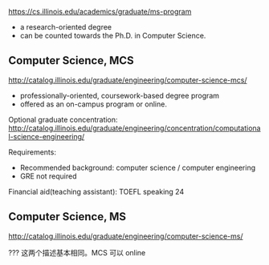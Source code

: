 https://cs.illinois.edu/academics/graduate/ms-program


- a research-oriented degree
- can be counted towards the Ph.D. in Computer Science.

## Computer Science, MCS

http://catalog.illinois.edu/graduate/engineering/computer-science-mcs/

- professionally-oriented, coursework-based degree program
- offered as an on-campus program or online. 

Optional graduate concentration: http://catalog.illinois.edu/graduate/engineering/concentration/computational-science-engineering/

Requirements:
- Recommended background: computer science / computer engineering
- GRE not required

Financial aid(teaching assistant): TOEFL speaking 24

## Computer Science, MS

http://catalog.illinois.edu/graduate/engineering/computer-science-ms/

??? 这两个描述基本相同。MCS 可以 online